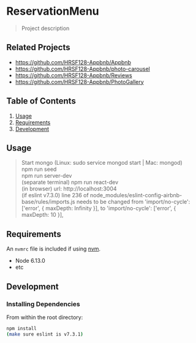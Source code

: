 # ReservationMenu

> Project description

## Related Projects

  - https://github.com/HRSF128-Appbnb/Appbnb
  - https://github.com/HRSF128-Appbnb/photo-carousel
  - https://github.com/HRSF128-Appbnb/Reviews
  - https://github.com/HRSF128-Appbnb/PhotoGallery


## Table of Contents

1. [Usage](#Usage)
1. [Requirements](#requirements)
1. [Development](#development)

## Usage

> Start mongo (Linux: sudo service mongod start | Mac: mongod)\
> npm run seed\
> npm run server-dev\
> (separate terminal) npm run react-dev\
> (in browser) url: http://localhost:3004\
> (if eslint v7.3.0) line 236 of node_modules/eslint-config-airbnb-base/rules/imports.js needs to be changed from 'import/no-cycle': ['error', { maxDepth: Infinity }], to 'import/no-cycle': ['error', { maxDepth: 10 }],
## Requirements

An `nvmrc` file is included if using [nvm](https://github.com/creationix/nvm).

- Node 6.13.0
- etc

## Development

### Installing Dependencies

From within the root directory:

```sh
npm install
(make sure eslint is v7.3.1)
```
